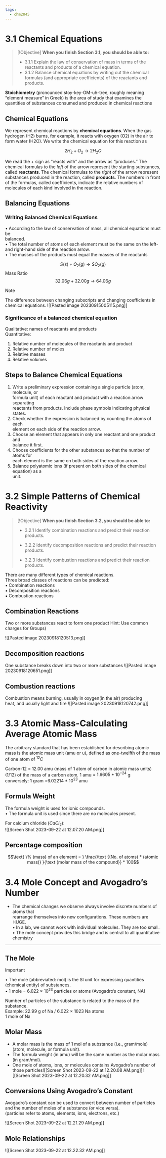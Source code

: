 ```yaml
---
tags:
  - chm2045
---
```


# 3.1 Chemical Equations

> [!Objective]
> **When you finish Section 3.1, you should be able to:**
> 
> - 3.1.1 Explain the law of conservation of mass in terms of the reactants and products of a chemical equation.
> - 3.1.2 Balance chemical equations by writing out the chemical formulas (and appropriate coefficients) of the reactants and products.

**Stoichiometry** (pronounced stoy-key-OM-uh-tree, roughly meaning “element measure” in Greek) is the area of study that examines the quantities of substances consumed and produced in chemical reactions

## Chemical Equations
We represent chemical reactions by **chemical equations**. When the gas hydrogen (H2) burns, for example, it reacts with oxygen (O2) in the air to form water (H2O). We write the chemical equation for this reaction as

$$2H_{2}+ O_{2} → 2H_{2}O$$

We read the + sign as “reacts with” and the arrow as “produces.” The chemical formulas to the _left_ of the arrow represent the starting substances, called **reactants**. The chemical formulas to the _right_ of the arrow represent substances produced in the reaction, called **products**. The numbers in front of the formulas, called coefficients, indicate the relative numbers of molecules of each kind involved in the reaction.

## Balancing Equations
### Writing Balanced Chemical Equations  
• According to the law of conservation of mass, all chemical equations must be  
balanced.  
• The total number of atoms of each element must be the same on the left-  
and right-hand side of the reaction arrow.  
• The masses of the products must equal the masses of the reactants

$$S(s) + O_2(g) → SO_2(g)  $$
Mass Ratio$$ 32.06 g + 32.00 g → 64.06 g$$

> [!NOTE]
> The difference between changing subscripts and changing coefficients in chemical equations.
> ![[Pasted image 20230915005115.png]]

### Significance of a balanced chemical equation  
Qualitative: names of reactants and products  
Quantitative:  
1. Relative number of molecules of the reactants and product  
2. Relative number of moles  
3. Relative masses  
4. Relative volumes

## Steps to Balance Chemical Equations  
1. Write a preliminary expression containing a single particle (atom, molecule, or  
formula unit) of each reactant and product with a reaction arrow separating  
reactants from products. Include phase symbols indicating physical states.  
2. Check whether the expression is balanced by counting the atoms of each  
element on each side of the reaction arrow.  
3. Choose an element that appears in only one reactant and one product and  
balance it first.  
4. Choose coefficients for the other substances so that the number of atoms for  
each element is the same on both sides of the reaction arrow.  
5. Balance polyatomic ions (if present on both sides of the chemical equation) as a  
unit.

# 3.2 Simple Patterns of Chemical Reactivity

> [!Objective]
> **When you finish Section 3.2, you should be able to:**
> 
> - 3.2.1 Identify combination reactions and predict their reaction products.
>     
> - 3.2.2 Identify decomposition reactions and predict their reaction products.
>     
> - 3.2.3 Identify combustion reactions and predict their reaction products.

There are many different types of chemical reactions.  
	Three broad classes of reactions can be predicted:  
	▪ Combination reactions  
	▪ Decomposition reactions  
	▪ Combustion reactions

## Combination Reactions
Two or more substances react to form one product
Hint: Use common charges for Groups)

![[Pasted image 20230918120513.png]]


##  Decomposition reactions 
One substance breaks down into two or more substances
![[Pasted image 20230918120651.png]]

## Combustion reactions
Combustion means burning, usually in oxygen(in the air) producing  
heat, and usually light and fire
![[Pasted image 20230918120742.png]]


# 3.3 Atomic Mass-Calculating Average Atomic Mass

The arbitrary standard that has been established for describing atomic mass is the atomic mass unit (amu or u), defined as one-twelfth of the mass of one atom of $^{12}C$ 

Carbon-12 = 12.00 amu (mass of 1 atom of carbon in atomic mass units)  
(1/12) of the mass of a carbon atom, 1 amu = $1.6605 *  10^{-24}$ g  
conversely: 1 gram =$6.02214 *  10^{23}$ amu

## Formula Weight  
The formula weight is used for ionic compounds.  
• The formula unit is used since there are no molecules present.  

For calcium chloride ($CaCl_{2}$):  
![[Screen Shot 2023-09-22 at 12.07.20 AM.png]]

## Percentage composition

$$\text{ \% (mass) of an elememt =  } \frac{\text {(No. of atoms) * (atomic mass)} }{\text {molar mass of the compound}} * 100$$


# 3.4 Mole Concept and Avogadro’s Number

- The chemical changes we observe always involve discrete numbers of atoms that  
rearrange themselves into new configurations. These numbers are HUGE.  
• In a lab, we cannot work with individual molecules. They are too small.  
• The mole concept provides this bridge and is central to all quantitative chemistry

---
## The Mole

> [!Important]
> • The mole (abbreviated: mol) is the SI unit for expressing quantities  
> (chemical entity) of substances.  
> • 1 mole = 6.022 × $10^{23}$ particles or atoms (Avogadro’s constant, NA)

Number of particles of the substance is related to the mass of the  
substance.  
Example: 22.99 g of Na / 6.022 × 1023 Na atoms  
1 mole of Na

## Molar Mass

- A molar mass is the mass of 1 mol of a substance (i.e.,  gram/mole) (atom, molecule, or formula unit).  
- The formula weight (in amu) will be the same number as the  molar mass (in gram/mol).  
- One mole of atoms, ions, or molecules contains Avogadro’s  number of those particles![[Screen Shot 2023-09-22 at 12.20.08 AM.png]]![[Screen Shot 2023-09-22 at 12.20.32 AM.png]]

## Conversions Using Avogadro’s Constant

Avogadro’s constant can be used to convert between number of  particles and the number of moles of a substance (or vice versa).  
(particles refer to atoms, elements, ions, electrons, etc.)

![[Screen Shot 2023-09-22 at 12.21.29 AM.png]]


## Mole Relationships

![[Screen Shot 2023-09-22 at 12.22.32 AM.png]]

